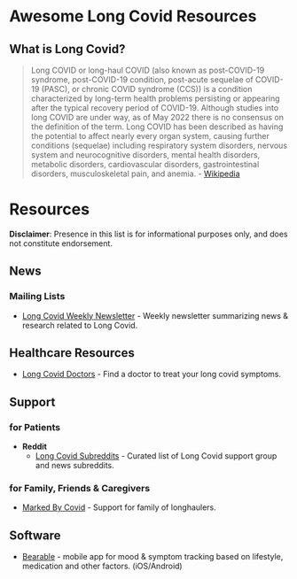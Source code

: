 # Awesome Long Covid Resources

## What is Long Covid?
> Long COVID or long-haul COVID (also known as post-COVID-19 syndrome, post-COVID-19 condition, post-acute sequelae of COVID-19 (PASC), or chronic COVID syndrome (CCS)) is a condition characterized by long-term health problems persisting or appearing after the typical recovery period of COVID-19. Although studies into long COVID are under way, as of May 2022 there is no consensus on the definition of the term. Long COVID has been described as having the potential to affect nearly every organ system, causing further conditions (sequelae) including respiratory system disorders, nervous system and neurocognitive disorders, mental health disorders, metabolic disorders, cardiovascular disorders, gastrointestinal disorders, musculoskeletal pain, and anemia. - [Wikipedia](https://en.wikipedia.org/wiki/Long_COVID)

# Resources

**Disclaimer**: Presence in this list is for informational purposes only, and does not constitute endorsement.

## News
### Mailing Lists
- [Long Covid Weekly Newsletter](https://longcovidweekly.substack.com/) - Weekly newsletter summarizing news & research related to Long Covid.

## Healthcare Resources
- [Long Covid Doctors](https://longcoviddoctors.org/) - Find a doctor to treat your long covid symptoms.

## Support
### for Patients

- **Reddit**
  - [Long Covid Subreddits](https://www.reddit.com/user/milajake/m/covid_lc/new/) - Curated list of Long Covid support group and news subreddits.

### for Family, Friends & Caregivers
- [Marked By Covid](https://www.markedbycovid.com/) - Support for family of longhaulers.

## Software
- [Bearable](https://bearable.app/) - mobile app for mood & symptom tracking based on lifestyle, medication and other factors. (iOS/Android)

